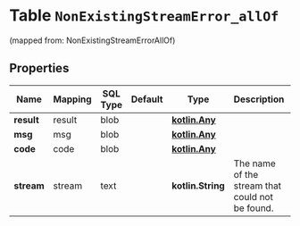 
# Table `NonExistingStreamError_allOf` 
(mapped from: NonExistingStreamErrorAllOf)

## Properties
Name | Mapping | SQL Type | Default | Type | Description | Notes
---- | ------- | -------- | ------- | ---- | ----------- | -----
**result** | result | blob |  | [**kotlin.Any**](.md) |  |  [optional]
**msg** | msg | blob |  | [**kotlin.Any**](.md) |  |  [optional]
**code** | code | blob |  | [**kotlin.Any**](.md) |  |  [optional]
**stream** | stream | text |  | **kotlin.String** | The name of the stream that could not be found.  |  [optional]






